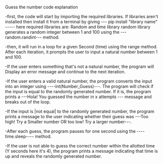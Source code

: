 Guess the number code explanation

-first, the code will start by importing the required libraries. 
If libraries aren't installed then install it from a terminal by giving   --- pip install "library name" -----
here required libraries are: Random and time library
random library generates a random integer between 1 and 100 using the   ---random.randint---   method.

-then, it will run in a loop for a given Second (time) using the range method. After each iteration, it prompts the user to input a natural number between 1 and 100.

-If the user enters something that's not a natural number, the program will Display an error message and continue to the next iteration.

-If the user enters a valid natural number, the program converts the input into an integer using ----int(Number_Guess)---. The program will check if the input is equal to the randomly generated number. 
If it is, the program prints a ---Hola! You guessed the number in x attempts --- message and breaks out of the loop.

-If the input is |not equal| to the randomly generated number, the program prints a message to the user indicating whether their guess was ---Too high! Try a Smaller number OR too low! Try a larger number---.

-After each guess, the program pauses for one second using the ----time.sleep---- method.

-If the user is not able to guess the correct number within the allotted time (Y seconds here it's 4), the program prints a message indicating that time is up and reveals the randomly generated number.

